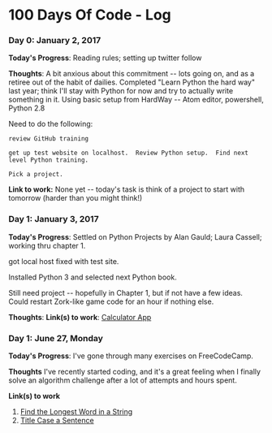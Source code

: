 # 100 Days Of Code - Log

### Day 0: January 2, 2017

**Today's Progress**: Reading rules; setting up twitter follow

**Thoughts**: A bit anxious about this commitment -- lots going on, and as a retiree out of the habit of dailies.  Completed "Learn Python the hard way" last year; think I'll stay with Python for now and try to actually write something in it.  Using basic setup from HardWay -- Atom editor, powershell, Python 2.8

Need to do the following:  

    review GitHub training

    get up test website on localhost.  Review Python setup.  Find next level Python training.

    Pick a project.
    

**Link to work:** None yet -- today's task is think of a project to start with tomorrow (harder than you might think!)

### Day 1: January 3, 2017

**Today's Progress**: Settled on Python Projects by Alan Gauld; Laura Cassell; working thru chapter 1. 

got local host fixed with test site.

Installed Python 3 and selected next Python book.

Still need project -- hopefully in Chapter 1, but if not have a few ideas.  Could restart Zork-like game code for an hour if nothing else.

**Thoughts**: 
**Link(s) to work**: [Calculator App](http://www.example.com)


### Day 1: June 27, Monday

**Today's Progress**: I've gone through many exercises on FreeCodeCamp.

**Thoughts** I've recently started coding, and it's a great feeling when I finally solve an algorithm challenge after a lot of attempts and hours spent.

**Link(s) to work**
1. [Find the Longest Word in a String](https://www.freecodecamp.com/challenges/find-the-longest-word-in-a-string)
2. [Title Case a Sentence](https://www.freecodecamp.com/challenges/title-case-a-sentence)
